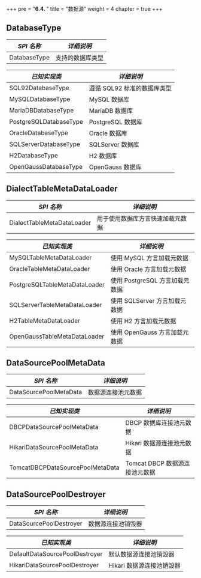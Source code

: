 +++
pre = "<b>6.4. </b>"
title = "数据源"
weight = 4
chapter = true
+++

## DatabaseType

| *SPI 名称*              | *详细说明*               |
| ---------------------- | ----------------------- |
| DatabaseType           | 支持的数据库类型           |

| *已知实现类*             | *详细说明*               |
| ---------------------- | ----------------------- |
| SQL92DatabaseType      | 遵循 SQL92 标准的数据库类型 |
| MySQLDatabaseType      | MySQL 数据库             |
| MariaDBDatabaseType    | MariaDB 数据库           |
| PostgreSQLDatabaseType | PostgreSQL 数据库        |
| OracleDatabaseType     | Oracle 数据库            |
| SQLServerDatabaseType  | SQLServer 数据库         |
| H2DatabaseType         | H2 数据库                |
| OpenGaussDatabaseType  | OpenGauss 数据库         |

## DialectTableMetaDataLoader

| *SPI 名称*                    | *详细说明*                   |
| ---------------------------- | --------------------------- |
| DialectTableMetaDataLoader   | 用于使用数据库方言快速加载元数据  |

| *已知实现类*                    | *详细说明*                   |
| ----------------------------- | --------------------------- |
| MySQLTableMetaDataLoader      | 使用 MySQL 方言加载元数据      |
| OracleTableMetaDataLoader     | 使用 Oracle 方言加载元数据     |
| PostgreSQLTableMetaDataLoader | 使用 PostgreSQL 方言加载元数据 |
| SQLServerTableMetaDataLoader  | 使用 SQLServer 方言加载元数据  |
| H2TableMetaDataLoader         | 使用 H2 方言加载元数据         |
| OpenGaussTableMetaDataLoader  | 使用 OpenGauss 方言加载元数据  |

## DataSourcePoolMetaData

| *SPI 名称*                    | *详细说明*    |
| ---------------------------- |-----------|
| DataSourcePoolMetaData        | 数据源连接池元数据 |

| *已知实现类*                          | *详细说明*                |
|----------------------------------|-----------------------|
| DBCPDataSourcePoolMetaData       | DBCP 数据库连接池元数据        |
| HikariDataSourcePoolMetaData     | Hikari 数据源连接池元数据      |
| TomcatDBCPDataSourcePoolMetaData | Tomcat DBCP 数据源连接池元数据 |

## DataSourcePoolDestroyer

| *SPI 名称*                      | *详细说明*              |
| ------------------------------ | ---------------------- |
| DataSourcePoolDestroyer        | 数据源连接池销毁器        |

| *已知实现类*                     | *详细说明*              |
| ------------------------------ | ---------------------- |
| DefaultDataSourcePoolDestroyer | 默认数据源连接池销毁器     |
| HikariDataSourcePoolDestroyer  | Hikari 数据源连接池销毁器 |
